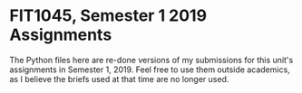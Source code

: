 # FIT1045, Semester 1 2019 Assignments
The Python files here are re-done versions of my submissions for this unit's assignments in Semester 1, 2019. Feel free to use them outside academics, as I believe the briefs used at that time are no longer used.